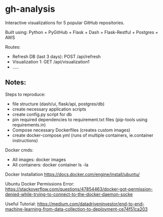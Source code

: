 # gh-analysis

Interactive visualizations for 5 popular GitHub repositories.

Built using:
Python + PyGitHub + Flask + Dash + Flask-Restful + Postgres + AWS 

Routes:
* Refresh DB (last 3 days): POST /api/refresh
* Visualization 1: GET /api/visualization1
* .....

## Notes:
Steps to reproduce:
* file structure (dash/ui, flask/api, postgres/db)
* create necessary application scripts
* create config.py script for db
* pin required dependencies to requirement.txt files (pip-tools using requirements.in)
* Compose necessary Dockerfiles (creates custom images)
* create docker-compose.yml (runs of multiple containers, ie.container instructions)

Docker cmds:
* All images: docker images
* All containers: docker container ls -la

Docker Installation https://docs.docker.com/engine/install/ubuntu/

Ubuntu Docker Permissions Error: https://stackoverflow.com/questions/47854463/docker-got-permission-denied-while-trying-to-connect-to-the-docker-daemon-socke

Useful Tutorial: https://medium.com/datadriveninvestor/end-to-end-machine-learning-from-data-collection-to-deployment-ce74f51ca203